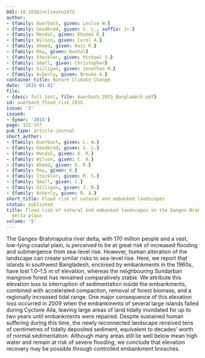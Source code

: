 ```yaml
---
DOI: 10.1038/nclimate2472
author:
- {family: Auerbach, given: Leslie W.}
- {family: Goodbred, given: S. L., suffix: Jr.}
- {family: Mondal, given: Dhiman R.}
- {family: Wilson, given: Carol A.}
- {family: Ahmed, given: Kazi R.}
- {family: Roy, given: Kushal}
- {family: Steckler, given: Michael S.}
- {family: Small, given: Christopher}
- {family: Gilligan, given: Jonathan M.}
- {family: Ackerly, given: Brooke A.}
container_title: Nature Climate Change
date: '2015-01-01'
file:
- {desc: full text, file: Auerbach_2015_Bangladesh.pdf}
id: auerbach_flood_risk_2015
issue: '2'
issued:
- {year: '2015'}
page: 152-157
pub_type: article-journal
short_author:
- {family: Auerbach, given: L. W.}
- {family: Goodbred, given: S. L.}
- {family: Mondal, given: D. R.}
- {family: Wilson, given: C. A.}
- {family: Ahmed, given: K. R.}
- {family: Roy, given: K.}
- {family: Steckler, given: M. S.}
- {family: Small, given: C.}
- {family: Gilligan, given: J. M.}
- {family: Ackerly, given: B. A.}
short_title: Flood risk of natural and embanked landscapes
status: published
title: Flood risk of natural and embanked landscapes on the Ganges-Brahmaputra tidal
  delta plain
volume: '5'
---
```

The Ganges-Brahmaputra river delta, with 170 million people and a vast, low-lying coastal plain, is perceived to be at great risk of increased flooding and submergence from sea-level rise. However, human alteration of the landscape can create similar risks to sea-level rise. Here, we report that islands in southwest Bangladesh, enclosed by embankments in the 1960s, have lost 1.0&#8211;1.5 m of elevation, whereas the neighbouring Sundarban mangrove forest has remained comparatively stable. We attribute this elevation loss to interruption of sedimentation inside the embankments, combined with accelerated compaction, removal of forest biomass, and a regionally increased tidal range. One major consequence of this elevation loss occurred in 2009 when the embankments of several large islands failed during Cyclone Aila, leaving large areas of land tidally inundated for up to two years until embankments were repaired. Despite sustained human suffering during this time, the newly reconnected landscape received tens of centimetres of tidally deposited sediment, equivalent to decades&#8217; worth of normal sedimentation. Although many areas still lie well below mean high water and remain at risk of severe flooding, we conclude that elevation recovery may be possible through controlled embankment breaches.
